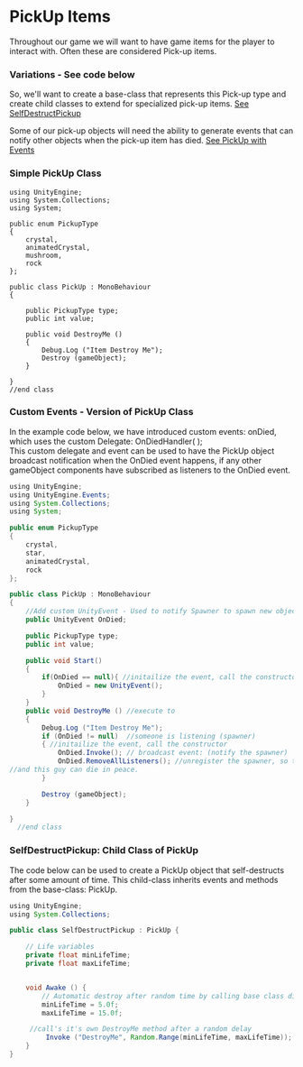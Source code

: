 # PickUp Items

Throughout our game we will want to have game items for the player to interact with.  Often these are considered Pick-up items.

### Variations - See code below

So, we'll want to create a base-class that represents this Pick-up type and create child classes to extend for specialized pick-up items.  [See SelfDestructPickup](https://kdoore.gitbooks.io/cs-2335/content/pickup_items.html#selfdestructpickup-child-class-of-pickup)

Some of our pick-up objects will need the ability to generate events that can notify other objects when the pick-up item has died.  [See PickUp with Events](https://kdoore.gitbooks.io/cs-2335/content/pickup_items.html#selfdestructpickup-child-class-of-pickup)

### Simple PickUp Class

```
using UnityEngine;
using System.Collections;
using System;

public enum PickupType
{
    crystal,
    animatedCrystal,
    mushroom,
    rock
};

public class PickUp : MonoBehaviour
{

    public PickupType type;
    public int value;

    public void DestroyMe ()
    {
        Debug.Log ("Item Destroy Me");
        Destroy (gameObject);
    }

}
//end class
```

### Custom Events - Version of PickUp Class

In the example code below, we have introduced custom events: onDied, which uses the custom Delegate: OnDiedHandler\( \);  
This custom delegate and event can be used to have the PickUp object broadcast notification when the OnDied event happens, if any other gameObject components have subscribed as listeners to the OnDied event.

```java
using UnityEngine;
using UnityEngine.Events;
using System.Collections;
using System;

public enum PickupType
{
    crystal,
    star,
    animatedCrystal,
    rock
};

public class PickUp : MonoBehaviour
{
    //Add custom UnityEvent - Used to notify Spawner to spawn new object
    public UnityEvent OnDied; 

    public PickupType type;
    public int value;

    public void Start()
    {
        if(OnDied == null){ //initailize the event, call the constructor
            OnDied = new UnityEvent();
        }
    }
    public void DestroyMe () //execute to 
    {
        Debug.Log ("Item Destroy Me");
        if (OnDied != null)  //someone is listening (spawner)
        { //initailize the event, call the constructor
            OnDied.Invoke(); // broadcast event: (notify the spawner)
            OnDied.RemoveAllListeners(); //unregister the spawner, so the event-connection is removed 
//and this guy can die in peace.
        }

        Destroy (gameObject);
    }

}
  //end class
```

### SelfDestructPickup: Child Class of PickUp

The code below can be used to create a PickUp object that self-destructs after some amount of time. This child-class inherits events and methods from the base-class: PickUp.

```java
using UnityEngine;
using System.Collections;

public class SelfDestructPickup : PickUp {

    // Life variables
    private float minLifeTime;
    private float maxLifeTime;


    void Awake () {
        // Automatic destroy after random time by calling base class died method
        minLifeTime = 5.0f;
        maxLifeTime = 15.0f;

     //call's it's own DestroyMe method after a random delay
         Invoke ("DestroyMe", Random.Range(minLifeTime, maxLifeTime));  //
    }
}
```




